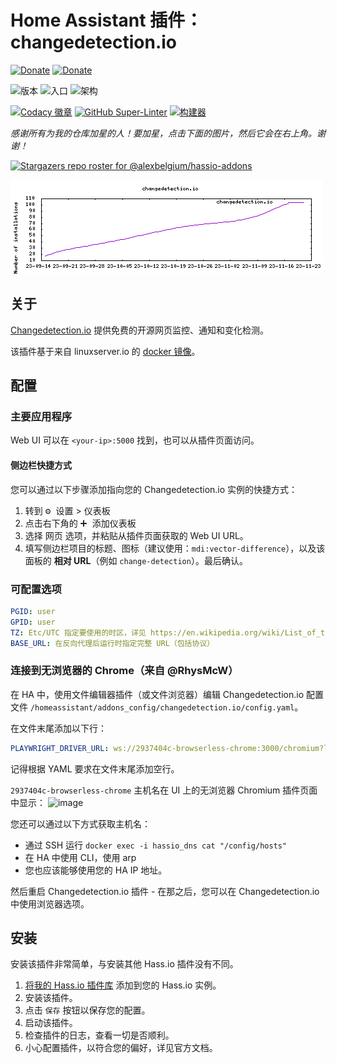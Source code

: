 # Home Assistant 插件：changedetection.io

[![Donate][donation-badge]](https://www.buymeacoffee.com/alexbelgium)
[![Donate][paypal-badge]](https://www.paypal.com/donate/?hosted_button_id=DZFULJZTP3UQA)

![版本](https://img.shields.io/badge/dynamic/json?label=Version&query=%24.version&url=https%3A%2F%2Fraw.githubusercontent.com%2Falexbelgium%2Fhassio-addons%2Fmaster%2Fchangedetection.io%2Fconfig.json)
![入口](https://img.shields.io/badge/dynamic/json?label=Ingress&query=%24.ingress&url=https%3A%2F%2Fraw.githubusercontent.com%2Falexbelgium%2Fhassio-addons%2Fmaster%2Fchangedetection.io%2Fconfig.json)
![架构](https://img.shields.io/badge/dynamic/json?color=success&label=Arch&query=%24.arch&url=https%3A%2F%2Fraw.githubusercontent.com%2Falexbelgium%2Fhassio-addons%2Fmaster%2Fchangedetection.io%2Fconfig.json)

[![Codacy 徽章](https://app.codacy.com/project/badge/Grade/9c6cf10bdbba45ecb202d7f579b5be0e)](https://www.codacy.com/gh/alexbelgium/hassio-addons/dashboard?utm_source=github.com&utm_medium=referral&utm_content=alexbelgium/hassio-addons&utm_campaign=Badge_Grade)
[![GitHub Super-Linter](https://img.shields.io/github/actions/workflow/status/alexbelgium/hassio-addons/weekly-supelinter.yaml?label=Lint%20code%20base)](https://github.com/alexbelgium/hassio-addons/actions/workflows/weekly-supelinter.yaml)
[![构建器](https://img.shields.io/github/actions/workflow/status/alexbelgium/hassio-addons/onpush_builder.yaml?label=Builder)](https://github.com/alexbelgium/hassio-addons/actions/workflows/onpush_builder.yaml)

[donation-badge]: https://img.shields.io/badge/Buy%20me%20a%20coffee%20(no%20paypal)-%23d32f2f?logo=buy-me-a-coffee&style=flat&logoColor=white
[paypal-badge]: https://img.shields.io/badge/Buy%20me%20a%20coffee%20with%20Paypal-0070BA?logo=paypal&style=flat&logoColor=white

_感谢所有为我的仓库加星的人！要加星，点击下面的图片，然后它会在右上角。谢谢！_

[![Stargazers repo roster for @alexbelgium/hassio-addons](https://reporoster.com/stars/alexbelgium/hassio-addons)](https://github.com/alexbelgium/hassio-addons/stargazers)

![下载演变](https://raw.githubusercontent.com/alexbelgium/hassio-addons/master/changedetection.io/stats.png)

## 关于

[Changedetection.io](https://github.com/dgtlmoon/changedetection.io) 提供免费的开源网页监控、通知和变化检测。

该插件基于来自 linuxserver.io 的 [docker 镜像](https://github.com/linuxserver/docker-changedetection.io)。

## 配置

### 主要应用程序

Web UI 可以在 `<your-ip>:5000` 找到，也可以从插件页面访问。

#### 侧边栏快捷方式

您可以通过以下步骤添加指向您的 Changedetection.io 实例的快捷方式：
1. 转到 <kbd>⚙ 设置</kbd> > <kbd>仪表板</kbd>
2. 点击右下角的 <kbd>➕ 添加仪表板</kbd>
3. 选择 <kbd>网页</kbd> 选项，并粘贴从插件页面获取的 Web UI URL。
4. 填写侧边栏项目的标题、图标（建议使用：`mdi:vector-difference`），以及该面板的 **相对 URL**（例如 `change-detection`）。最后确认。

### 可配置选项

```yaml
PGID: user
GPID: user
TZ: Etc/UTC 指定要使用的时区，详见 https://en.wikipedia.org/wiki/List_of_tz_database_time_zones#List
BASE_URL: 在反向代理后运行时指定完整 URL（包括协议）
```

### 连接到无浏览器的 Chrome（来自 @RhysMcW）

在 HA 中，使用文件编辑器插件（或文件浏览器）编辑 Changedetection.io 配置文件 `/homeassistant/addons_config/changedetection.io/config.yaml`。

在文件末尾添加以下行：
```yaml
PLAYWRIGHT_DRIVER_URL: ws://2937404c-browserless-chrome:3000/chromium?launch={"defaultViewport":{"height":720,"width":1280},"headless":false,"stealth":true}&blockAds=true
```

记得根据 YAML 要求在文件末尾添加空行。

`2937404c-browserless-chrome` 主机名在 UI 上的无浏览器 Chromium 插件页面中显示：
![image](https://github.com/user-attachments/assets/a63514f6-027a-4361-a33f-0d8f87461279)

您还可以通过以下方式获取主机名：
* 通过 SSH 运行 `docker exec -i hassio_dns cat "/config/hosts"`
* 在 HA 中使用 CLI，使用 arp
* 您也应该能够使用您的 HA IP 地址。

然后重启 Changedetection.io 插件 - 在那之后，您可以在 Changedetection.io 中使用浏览器选项。

## 安装

安装该插件非常简单，与安装其他 Hass.io 插件没有不同。

1. [将我的 Hass.io 插件库][repository] 添加到您的 Hass.io 实例。
2. 安装该插件。
3. 点击 `保存` 按钮以保存您的配置。
4. 启动该插件。
5. 检查插件的日志，查看一切是否顺利。
6. 小心配置插件，以符合您的偏好，详见官方文档。

[repository]: https://github.com/alexbelgium/hassio-addons